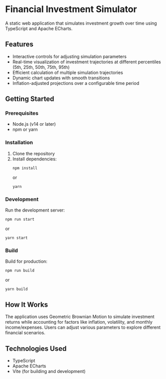 # Financial Investment Simulator

A static web application that simulates investment growth over time using TypeScript and Apache ECharts.

## Features

- Interactive controls for adjusting simulation parameters
- Real-time visualization of investment trajectories at different percentiles (5th, 25th, 50th, 75th, 95th)
- Efficient calculation of multiple simulation trajectories
- Dynamic chart updates with smooth transitions
- Inflation-adjusted projections over a configurable time period

## Getting Started

### Prerequisites

- Node.js (v14 or later)
- npm or yarn

### Installation

1. Clone the repository
2. Install dependencies:
   ```
   npm install
   ```
   or
   ```
   yarn
   ```

### Development

Run the development server:
```
npm run start
```
or
```
yarn start
```

### Build

Build for production:
```
npm run build
```
or
```
yarn build
```

## How It Works

The application uses Geometric Brownian Motion to simulate investment returns while accounting for factors like inflation, volatility, and monthly income/expenses. Users can adjust various parameters to explore different financial scenarios.

## Technologies Used

- TypeScript
- Apache ECharts
- Vite (for building and development)
